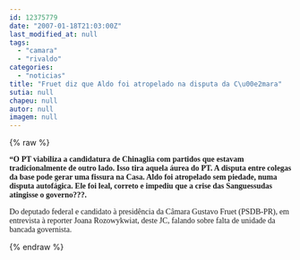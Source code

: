 ```yaml
---
id: 12375779
date: "2007-01-18T21:03:00Z"
last_modified_at: null
tags:
  - "camara"
  - "rivaldo"
categories:
  - "noticias"
title: "Fruet diz que Aldo foi atropelado na disputa da C\u00e2mara"
sutia: null
chapeu: null
autor: null
imagem: null
---
```

{% raw %}
<p><P><FONT face=Verdana><STRONG>“O PT viabiliza a candidatura de Chinaglia com partidos que estavam tradicionalmente de outro lado. Isso tira aquela áurea do PT. A disputa entre colegas da base pode gerar uma fissura na Casa. Aldo foi atropelado sem piedade, numa disputa autofágica. Ele foi leal, correto e impediu que a crise das Sanguessudas atingisse o governo???. <BR></STRONG></FONT></P></p>
<p><P><FONT face=Verdana>Do deputado federal e candidato à presidência da Câmara Gustavo Fruet (PSDB-PR), em entrevista à reporter Joana Rozowykwiat, deste JC, falando sobre falta de unidade da bancada governista.</FONT> </P> </p>
{% endraw %}